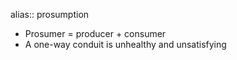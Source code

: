 alias:: prosumption
- Prosumer = producer + consumer
- A one-way conduit is unhealthy and unsatisfying